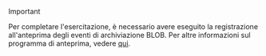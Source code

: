> [!IMPORTANT]
> Per completare l'esercitazione, è necessario avere eseguito la registrazione all'anteprima degli eventi di archiviazione BLOB.  Per altre informazioni sul programma di anteprima, vedere [qui](https://docs.microsoft.com/azure/storage/blobs/storage-blob-event-overview#join-the-preview).
